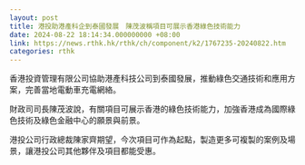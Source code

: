 ```yaml
---
layout: post
title: 港投助港產科企到泰國發展　陳茂波稱項目可展示香港綠色技術能力
date: 2024-08-22 18:14:34.000000000 +08:00
link: https://news.rthk.hk/rthk/ch/component/k2/1767235-20240822.htm
categories: rthk
---
```


香港投資管理有限公司協助港產科技公司到泰國發展，推動綠色交通技術和應用方案，完善當地電動車充電網絡。

財政司司長陳茂波說，有關項目可展示香港的綠色技術能力，加強香港成為國際綠色技術及綠色金融中心的願景與前景。

港投公司行政總裁陳家齊期望，今次項目可作為起點，製造更多可複製的案例及場景，讓港投公司其他夥伴及項目都能受惠。
